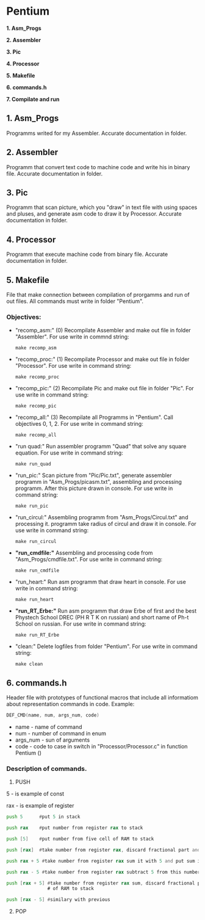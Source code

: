 # Pentium

**1. Asm_Progs**

**2. Assembler**

**3. Pic**

**4. Processor**

**5. Makefile**

**6. commands.h**

**7. Compilate and run**

## 1. Asm_Progs
Programms writed for my Assembler. Accurate documentation in folder.

## 2. Assembler
Programm that convert text code to machine code and write his in binary file. Accurate documentation in folder.

## 3. Pic
Programm that scan picture, which you "draw" in text file with using spaces and pluses, and generate asm code to draw it by Processor.
Accurate documentation in folder.

## 4. Processor
Programm that execute machine code from binary file. Accurate documentation in folder.

## 5. Makefile
File that make connection between compilation of prorgamms and run of out files.
All commands must write in folder "Pentium".
### Objectives:
- "recomp_asm:"  (0)
    Recompilate Assembler and make out file in folder "Assembler". For use write in commnd string:
    ```
    make recomp_asm
    ```
- "recomp_proc:" (1)
    Recompilate Processor and make out file in folder "Processor". For use write in command string:
    ```
    make recomp_proc
    ```
- "recomp_pic:"  (2)
    Recompilate Pic and make out file in folder "Pic". For use write in command string:
    ```
    make recomp_pic
    ```
- "recomp_all:"  (3)
    Recompilate all Programms in "Pentium". Call objectives 0, 1, 2. For use write in command string:
    ```
    make recomp_all
    ```
- "run quad:"
    Run assembler programm "Quad" that solve any square equation. For use write in command string:
    ```
    make run_quad
    ```
- "run_pic:"
    Scan picture from "Pic/Pic.txt", generate assembler programm in "Asm_Progs/picasm.txt", assembling and processing programm.  After this picture drawn in console. For use write in command string:
    ```
    make run_pic
    ```
- "run_circul:"
    Assembling programm from "Asm_Progs/Circul.txt" and processing it. programm take radius of circul and draw it in console. For use write in command string:
    ```
    make run_circul
    ```
- **"run_cmdfile:"** 
    Assembling and processing code from "Asm_Progs/cmdfile.txt". For use write in command string:
    ```
    make run_cmdfile
    ```
- "run_heart:"
    Run asm programm that draw heart in console. For use write in command string:
    ```
    make run_heart
    ```
- **"run_RT_Erbe:"**
    Run asm programm that draw Erbe of first and the best Phystech School DREC (PH R T K on russian) and short name of Ph-t School on russian. For use write in command string:
    ```
    make run_RT_Erbe
    ```
- "clean:"
    Delete logfiles from folder "Pentium". For use write in command string:
    ```
    make clean
    ```

## 6. commands.h
Header file with prototypes of functional macros that include all informatiom about representation commands in code.
Example:
```c
DEF_CMD(name, num, args_num, code)
```
- name - name of command
- num  - number of command in enum
- args_num - sun of arguments
- code - code to case in switch in "Processor/Processor.c" in function Pentium ()
### Description of commands.
1. PUSH

5 - is example of const

rax - is example of register
```asm
push 5      #put 5 in stack

push rax    #put number from register rax to stack

push [5]    #put number from five cell of RAM to stack

push [rax]  #take number from register rax, discard fractional part and reieve natural number N and put number from N cell of RAM to stack

push rax + 5 #take number from register rax sum it with 5 and put sum in stack

push rax - 5 #take number from register rax subtract 5 from this number and put in stack

push [rax + 5] #take number from register rax sum, discard fractional part, sum with 5 and recieve number N and put number from N cell
               # of RAM to stack

push [rax - 5] #similary with previous
```
2. POP



